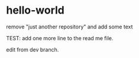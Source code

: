 # hello-world



remove "just another repository" and add some text

TEST: add one more line to the read me file.


edit from dev branch.